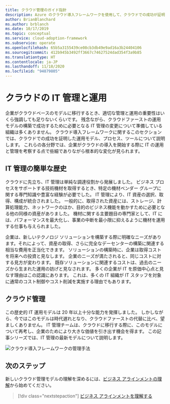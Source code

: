 ```yaml
---
title: クラウド管理のガイド指針
description: Azure のクラウド導入フレームワークを使用して、クラウドでの成功が証明されている運用モデル、プロセス、ツールについて説明します。
author: BrianBlanchard
ms.author: brblanch
ms.date: 10/17/2019
ms.topic: conceptual
ms.service: cloud-adoption-framework
ms.subservice: operate
ms.openlocfilehash: 65b5a3155439ce08cb3db49e9ad16a3b24404106
ms.sourcegitcommit: 412b945b3492ff3667c74627524dad354f3a9b85
ms.translationtype: HT
ms.contentlocale: ja-JP
ms.lasthandoff: 11/18/2020
ms.locfileid: "94879805"
---
```

# <a name="it-management-and-operations-in-the-cloud"></a>クラウドの IT 管理と運用

企業がクラウドベースのモデルに移行するとき、適切な管理と運用の重要性はいくら強調しても足りないくらいです。 残念ながら、クラウドファーストの運用モデルの構築で成功するために必要となる IT 管理の変更について準備している組織は多くありません。 クラウド導入フレームワークに関するこのセクションでは、クラウドでの成功を証明した運用モデル、プロセス、ツールについて説明します。 これらの各分野では、企業がクラウドの導入を開始する際に IT の運用と管理を考察する点で些細でありながら根本的な変化が見られます。

## <a name="brief-history-of-it-management"></a>IT 管理の簡単な歴史

クラウドに先立ち、IT 管理は単純な調達役割から発展しました。 ビジネス プロセスをサポートする技術機材を取得するとき、特定の機材ベンダー グループに関する専門知識や豊富な経験が必要でした。 IT 管理により、IT 資産の選択、取得、構成が統合されました。 一般的に、取得された資産には、ストレージ、計算処理能力、ネットワークのほか、目的のビジネス機能を動かすために必要となる他の同様の資産がありました。 機材に関する主要題目の専門家として、IT には、パフォーマンスを最大化し、事業の中断を最小限に抑えるように機材を運用する仕事も与えられました。

企業は、新しいテクノロジ ソリューションを構築する際に明確なニーズがあります。それによって、資産の取得、さらに完全なデーセンターの構築に関連する相当な費用を正当化できます。 ソリューションの構築時に、企業は取得コストを将来への投資と見なします。 企業のニーズが満たされると、同じコストに対する見方が変わります。 既存ソリューションに関連するコストは、過去のニーズから生まれた運用の妨げと見なされます。 多くの企業が IT を原価中心点と見なす理由はこの認識にあります。 これは、多くの IT 組織が IT スタッフを対象に通常のコスト制御やコスト削減を実施する理由でもあります。

## <a name="cloud-management"></a>クラウド管理

この歴史的 IT 運用モデルは 20 年以上十分な能力を発揮しました。 しかしながら、今ではこのモデルは時代遅れとなり、クラウドファーストの代替に比べ、望ましくありません。 IT 管理チームは、クラウドに移行する際に、このモデルについて再考し、企業のためにより大きな価値を引き出す機会を得ます。 この記事シリーズでは、IT 管理の最新モデルについて説明します。

![クラウド導入フレームワークの管理手法](../../_images/manage/caf-manage.png)

## <a name="next-steps"></a>次のステップ

新しいクラウド管理モデルの理解を深めるには、[ビジネス アラインメントの理解](./business-alignment.md)から始めてください。

> [!div class="nextstepaction"]
> [ビジネス アラインメントを理解する](./business-alignment.md)
